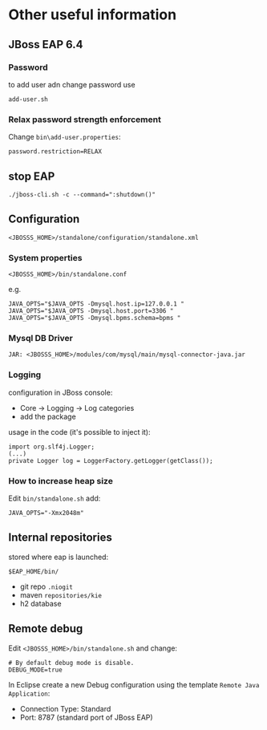 Other useful information
========================

## JBoss EAP 6.4

### Password
to add user adn change password use

    add-user.sh

### Relax password strength enforcement

Change `bin\add-user.properties`:

    password.restriction=RELAX

## stop EAP

    ./jboss-cli.sh -c --command=":shutdown()"

## Configuration


    <JBOSSS_HOME>/standalone/configuration/standalone.xml

### System properties

    <JBOSSS_HOME>/bin/standalone.conf

e.g.

    JAVA_OPTS="$JAVA_OPTS -Dmysql.host.ip=127.0.0.1 "
    JAVA_OPTS="$JAVA_OPTS -Dmysql.host.port=3306 "
    JAVA_OPTS="$JAVA_OPTS -Dmysql.bpms.schema=bpms "

### Mysql DB Driver

    JAR: <JBOSSS_HOME>/modules/com/mysql/main/mysql-connector-java.jar

### Logging

configuration in JBoss console:

- Core -> Logging -> Log categories
- add the package

usage in the code (it's possible to inject it):

    import org.slf4j.Logger;
    (...)
    private Logger log = LoggerFactory.getLogger(getClass());

### How to increase heap size

Edit `bin/standalone.sh` add:

    JAVA_OPTS="-Xmx2048m"


## Internal repositories

stored where eap is launched:

    $EAP_HOME/bin/

- git repo `.niogit`
- maven `repositories/kie`
- h2 database

## Remote debug
Edit `<JBOSSS_HOME>/bin/standalone.sh`
and change:

```
# By default debug mode is disable.
DEBUG_MODE=true
```
In Eclipse create a new Debug configuration using the template `Remote Java Application`:

- Connection Type: Standard
- Port: 8787 (standard port of JBoss EAP)
